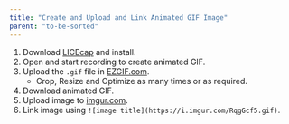 ```yaml
---
title: "Create and Upload and Link Animated GIF Image"
parent: "to-be-sorted"
---
```


1.  Download [LICEcap](http://www.cockos.com/licecap/) and install.
2.  Open and start recording to create animated GIF.
3.  Upload the `.gif` file in [EZGIF.com](http://ezgif.com/optimize).
    *   Crop, Resize and Optimize as many times or as required.
4.  Download animated GIF.
5.  Upload image to [imgur.com](http://imgur.com).
6.  Link image using `![image title](https://i.imgur.com/RqgGcf5.gif)`.

